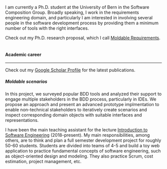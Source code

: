 I am currently a Ph.D. student at the University of Bern in the Software Composition Group. Broadly speaking, I work in the requirements engineering domain, and particularly I am interested in involving several people in the software development process by providing them a minimum number of tools with the right interfaces. 

Check out my Ph.D. research proposal, which I call [Moldable Requirements](./moldable-requirements.md).<br><br>


#### Academic career

---

Check out my [Google Scholar Profile](https://scholar.google.de/citations?user=y4KM2XAAAAAJ&hl=en) for the latest publications.<br>


##### Moldable scenarios
In this project, we surveyed popular BDD tools and analyzed their support to engage multiple stakeholders in the BDD process, particularly in IDEs.
We propose an approach and present an advanced prototype implmentation to enable non-technical stakeholders to iteratively create scenarios and inspect corresponding domain objects with suitable interfaces and representations.

I have been the main teaching assistant for the lecture [Introduction to Software Engineering](http://scg.unibe.ch/teaching/ese) (2018-present). My main responsibilities, among others, are to think and plan a full semester development project for roughly 50-60 students. Students are divided into teams of 4-5 and build a toy web application to practice fundamental concepts of software engineering, such as object-oriented design and modeling. They also practice Scrum, cost estimation, project management, etc.

